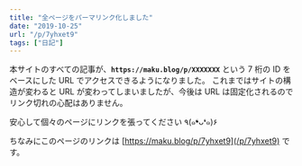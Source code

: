 ```yaml
---
title: "全ページをパーマリンク化しました"
date: "2019-10-25"
url: "/p/7yhxet9"
tags: ["日記"]
---
```


本サイトのすべての記事が、**`https://maku.blog/p/XXXXXXX`** という 7 桁の ID をベースにした URL でアクセスできるようになりました。
これまではサイトの構造が変わると URL が変わってしまいましたが、今後は URL は固定化されるのでリンク切れの心配はありません。

安心して個々のページにリンクを張ってください ٩(๑❛ᴗ❛๑)۶

ちなみにこのページのリンクは [https://maku.blog/p/7yhxet9](/p/7yhxet9) です。

